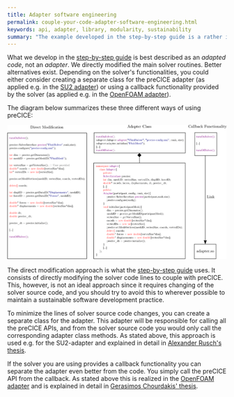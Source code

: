 ```yaml
---
title: Adapter software engineering
permalink: couple-your-code-adapter-software-engineering.html
keywords: api, adapter, library, modularity, sustainability
summary: "The example developed in the step-by-step guide is a rather intrusive way of writing an adapter as we directly modify the main solver routines. This page discusses better software engineering approaches."
---
```


What we develop in the [step-by-step guide](couple-your-code-preparing-your-solver) is best described as an _adapted code_, not an _adapter_. We directly modified the main solver routines. Better alternatives exist. Depending on the solver's functionalities, you could either consider creating a separate class for the preCICE adapter (as applied e.g. in the [SU2 adapter](https://github.com/precice/su2-adapter)) or using a callback functionality provided by the solver (as applied e.g. in the [OpenFOAM adapter](https://github.com/precice/openfoam-adapter)). 

The diagram below summarizes these three different ways of using preCICE:

![Adapter software engineering options](images/docs/adapterSoftwarePerspective.png)


The direct modification approach is what the [step-by-step guide](couple-your-code-preparing-your-solver) uses. It consists of directly modifying the solver code lines to couple with preCICE. This, however, is not an ideal approach since it requires changing of the solver source code, and you should try to avoid this to wherever possible to maintain a sustainable software development practice.

To minimize the lines of solver source code changes, you can create a separate class for the adapter. This adapter will be responsible for calling all the preCICE APIs, and from the solver source code you would only call the corresponding adapter class methods. As stated above, this approach is used e.g. for the SU2-adapter and explained in detail in [Alexander Rusch's thesis](https://www5.in.tum.de/pub/Rusch2016_BA.pdf). 

If the solver you are using provides a callback functionality you can separate the adapter even better from the code. You simply call the preCICE API from the callback. As stated above this is realized in the [OpenFOAM adapter](https://github.com/precice/openfoam-adapter) and is explained in detail in [Gerasimos Chourdakis' thesis](https://www5.in.tum.de/pub/Chourdakis2017_Thesis.pdf).
